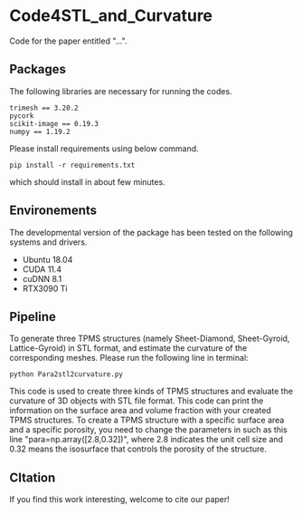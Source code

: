 # Code4STL_and_Curvature
Code for the paper entitled "...".

## Packages

The following libraries are necessary for running the codes.

```shell
trimesh == 3.20.2
pycork
scikit-image == 0.19.3
numpy == 1.19.2
```
Please install requirements using below command.
```
pip install -r requirements.txt
```
which should install in about few minutes.

## Environements
The developmental version of the package has been tested on the following systems and drivers.
- Ubuntu 18.04
- CUDA 11.4
- cuDNN 8.1
- RTX3090 Ti

## Pipeline

To generate three TPMS structures (namely Sheet-Diamond, Sheet-Gyroid, Lattice-Gyroid) in STL format, and estimate the curvature of the corresponding meshes.
Please run the following line in terminal:

```shell
python Para2stl2curvature.py
```
This code is used to create three kinds of TPMS structures and evaluate the curvature of 3D objects with STL file format.
This code can print the information on the surface area and volume fraction with your created TPMS structures. 
To create a TPMS structure with a specific surface area and a specific porosity, you need to change the parameters in such as this line "para=np.array([2.8,0.32])", 
where 2.8 indicates the unit cell size and 0.32 means the isosurface that controls the porosity of the structure.


## CItation

If you find this work interesting, welcome to cite our paper!

```

```
